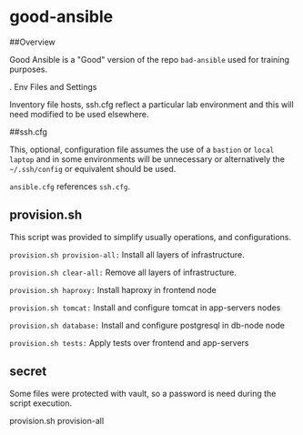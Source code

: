 # good-ansible


##Overview

Good Ansible is a "Good" version of the repo `bad-ansible` used for training purposes.

. Env Files and Settings

Inventory file hosts, ssh.cfg reflect a particular lab environment and this will need modified to be used elsewhere.

##ssh.cfg

This, optional, configuration file assumes the use of a `bastion` or `local laptop`
and in some environments will be unnecessary or alternatively the `~/.ssh/config`
 or equivalent should be used.

`ansible.cfg` references `ssh.cfg`.

## provision.sh

This script was provided to simplify usually operations, and configurations.

`provision.sh provision-all:` Install all layers of infrastructure.

`provision.sh clear-all:` Remove all layers of infrastructure.

`provision.sh haproxy:` Install haproxy in frontend node

`provision.sh tomcat:` Install and configure tomcat in app-servers nodes

`provision.sh database:` Install and configure postgresql in db-node node

`provision.sh tests:` Apply tests over frontend and app-servers

## secret

Some files were protected with vault, so a password is need during the script execution.

provision.sh provision-all <password>
